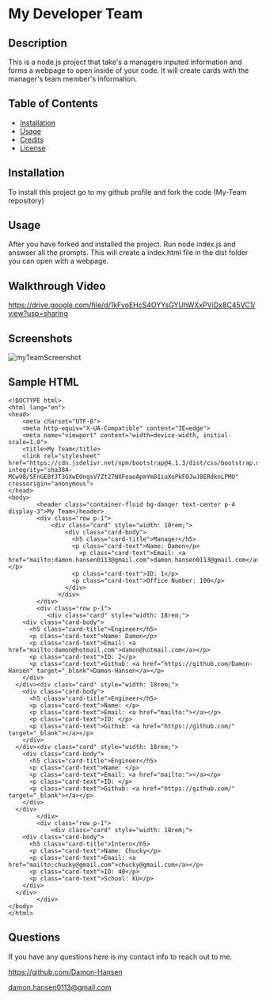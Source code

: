 # My Developer Team

## Description

This is a node.js project that take's a managers inputed information and forms a webpage to open inside of your code. It will create cards with the manager's team member's information.

## Table of Contents

- [Installation](#installation)
- [Usage](#usage)
- [Credits](#credits)
- [License](#license)

## Installation

To install this project go to my github profile and fork the code (My-Team repository)

## Usage

After you have forked and installed the project. Run node index.js and answser all the prompts. This will create a index.html file in the dist folder you can open with a webpage.

## Walkthrough Video
https://drive.google.com/file/d/1kFvoEHcS4OYYsGYUhWXxPViDx8C45VC1/view?usp=sharing

## Screenshots

![myTeamScreenshot](https://user-images.githubusercontent.com/95259338/156895850-389f7371-a567-4813-8f1e-98337502fc57.PNG)

## Sample HTML

    <!DOCTYPE html>
    <html lang="en">
    <head>
        <meta charset="UTF-8">
        <meta http-equiv="X-UA-Compatible" content="IE=edge">
        <meta name="viewport" content="width=device-width, initial-scale=1.0">
        <title>My Team</title>
        <link rel="stylesheet" href="https://cdn.jsdelivr.net/npm/bootstrap@4.1.3/dist/css/bootstrap.min.css" integrity="sha384-MCw98/SFnGE8fJT3GXwEOngsV7Zt27NXFoaoApmYm81iuXoPkFOJwJ8ERdknLPMO" crossorigin="anonymous"> 
    </head>
    <body>
            <header class="container-fluid bg-danger text-center p-4 display-3">My Team</header>
            <div class="row p-1">
                <div class="card" style="width: 18rem;">
                    <div class="card-body">
                      <h5 class="card-title">Manager</h5>
                      <p class="card-text">Name: Damon</p>
                        <p class="card-text">Email: <a href="mailto:damon.hansen0113@gmail.com">damon.hansen0113@gmail.com</a></p>
                      <p class="card-text">ID: 1</p>
                      <p class="card-text">Office Number: 100</p>
                    </div>
                  </div>
            </div>
            <div class="row p-1">
               <div class="card" style="width: 18rem;">
        <div class="card-body">
          <h5 class="card-title">Engineer</h5>
          <p class="card-text">Name: Damon</p>
          <p class="card-text">Email: <a href="mailto:damon@hotmail.com">damon@hotmail.com</a></p>
          <p class="card-text">ID: 2</p>
          <p class="card-text">Github: <a href="https://github.com/Damon-Hansen" target="_blank">Damon-Hansen</a></p>
        </div>
      </div><div class="card" style="width: 18rem;">
        <div class="card-body">
          <h5 class="card-title">Engineer</h5>
          <p class="card-text">Name: </p>
          <p class="card-text">Email: <a href="mailto:"></a></p>
          <p class="card-text">ID: </p>
          <p class="card-text">Github: <a href="https://github.com/" target="_blank"></a></p>
        </div>
      </div><div class="card" style="width: 18rem;">
        <div class="card-body">
          <h5 class="card-title">Engineer</h5>
          <p class="card-text">Name: </p>
          <p class="card-text">Email: <a href="mailto:"></a></p>
          <p class="card-text">ID: </p>
          <p class="card-text">Github: <a href="https://github.com/" target="_blank"></a></p>
        </div>
      </div> 
            </div>
            <div class="row p-1">
                <div class="card" style="width: 18rem;">
        <div class="card-body">
          <h5 class="card-title">Intern</h5>
          <p class="card-text">Name: Chucky</p>
          <p class="card-text">Email: <a href="mailto:chucky@gmail.com">chucky@gmail.com</a></p>
          <p class="card-text">ID: 40</p>
          <p class="card-text">School: KU</p>
        </div>
      </div>
            </div>
    </body>
    </html>
       
## Questions

If you have any questions here is my contact info to reach out to me.

https://github.com/Damon-Hansen

damon.hansen0113@gmail.com

